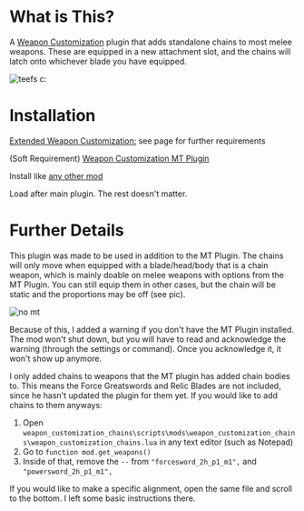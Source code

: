 # What is This?
A [Weapon Customization](https://www.nexusmods.com/warhammer40kdarktide/mods/277) plugin that adds standalone chains to most melee weapons. These are equipped in a new attachment slot, and the chains will latch onto whichever blade you have equipped.

![teefs c:](https://github.com/user-attachments/assets/22923206-4939-4b33-baf9-b6a92db705be)

# Installation
[Extended Weapon Customization:](https://www.nexusmods.com/warhammer40kdarktide/mods/277) see page for further requirements

(Soft Requirement) [Weapon Customization MT Plugin](https://www.nexusmods.com/warhammer40kdarktide/mods/276)

Install like [any other mod](https://dmf-docs.darkti.de/#/installing-mods)

Load after main plugin. The rest doesn't matter.

# Further Details

This plugin was made to be used in addition to the MT Plugin. The chains will only move when equipped with a blade/head/body that is a chain weapon, which is mainly doable on melee weapons with options from the MT Plugin. You can still equip them in other cases, but the chain will be static and the proportions may be off (see pic).

![no mt](https://github.com/user-attachments/assets/c42f9feb-4212-498b-9f97-70384124aec3)

Because of this, I added a warning if you don't have the MT Plugin installed. The mod won't shut down, but you will have to read and acknowledge the warning (through the settings or command). Once you acknowledge it, it won't show up anymore.

I only added chains to weapons that the MT plugin has added chain bodies to. This means the Force Greatswords and Relic Blades are not included, since he hasn't updated the plugin for them yet. If you would like to add chains to them anyways:
1) Open `weapon_customization_chains\scripts\mods\weapon_customization_chains\weapon_customization_chains.lua` in any text editor (such as Notepad)
2) Go to `function mod.get_weapons()`
3) Inside of that, remove the `--` from `"forcesword_2h_p1_m1",` and `"powersword_2h_p1_m1",`

If you would like to make a specific alignment, open the same file and scroll to the bottom. I left some basic instructions there.
